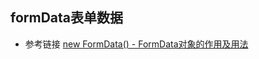 ## formData表单数据
- 参考链接
  [new FormData() - FormData对象的作用及用法](https://blog.csdn.net/AlbenXie/article/details/100103709)